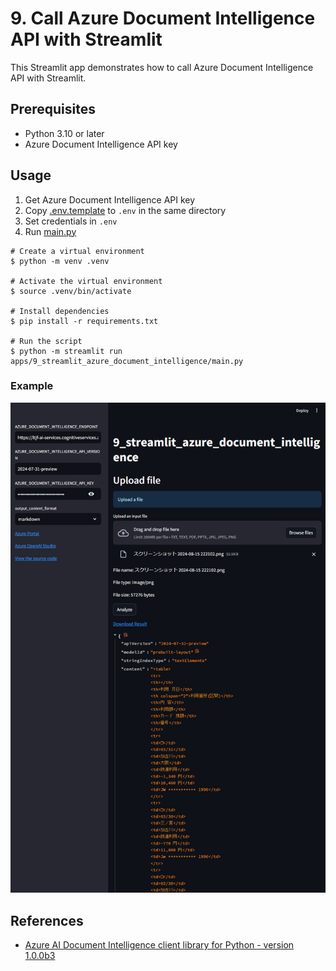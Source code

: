 # 9. Call Azure Document Intelligence API with Streamlit

This Streamlit app demonstrates how to call Azure Document Intelligence API with Streamlit.

## Prerequisites

- Python 3.10 or later
- Azure Document Intelligence API key

## Usage

1. Get Azure Document Intelligence API key
1. Copy [.env.template](../../.env.template) to `.env` in the same directory
1. Set credentials in `.env`
1. Run [main.py](./main.py)

```shell
# Create a virtual environment
$ python -m venv .venv

# Activate the virtual environment
$ source .venv/bin/activate

# Install dependencies
$ pip install -r requirements.txt

# Run the script
$ python -m streamlit run apps/9_streamlit_azure_document_intelligence/main.py
```

### Example

![Streamlit Chat](../images/9_streamlit_azure_document_intelligence.main.png)

## References

- [Azure AI Document Intelligence client library for Python - version 1.0.0b3](https://learn.microsoft.com/en-us/python/api/overview/azure/ai-documentintelligence-readme?view=azure-python-preview)
